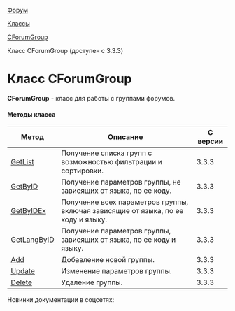 [Форум](/api_help/forum/index.php)

[Классы](/api_help/forum/developer/index.php)

[CForumGroup](/api_help/forum/developer/cforumgroup/index.php)

Класс CForumGroup (доступен с 3.3.3)

Класс CForumGroup
=================

**CForumGroup** - класс для работы с группами форумов.

#### Методы класса

| Метод | Описание | С версии |
| --- | --- | --- |
| [GetList](/api_help/forum/developer/cforumgroup/getlist.php) | Получение списка групп с возможностью фильтрации и сортировки. | 3.3.3 |
| [GetByID](/api_help/forum/developer/cforumgroup/getbyid.php) | Получение параметров группы, не зависящих от языка, по ее коду. | 3.3.3 |
| [GetByIDEx](/api_help/forum/developer/cforumgroup/getbyidex.php) | Получение всех параметров группы, включая зависящие от языка, по ее коду и языку. | 3.3.3 |
| [GetLangByID](/api_help/forum/developer/cforumgroup/getlangbyid.php) | Получение параметров группы, зависящих от языка, по ее коду и языку. | 3.3.3 |
| [Add](/api_help/forum/developer/cforumgroup/add.php) | Добавление новой группы. | 3.3.3 |
| [Update](/api_help/forum/developer/cforumgroup/update.php) | Изменение параметров группы. | 3.3.3 |
| [Delete](/api_help/forum/developer/cforumgroup/delete.php) | Удаление группы. | 3.3.3 |

Новинки документации в соцсетях: